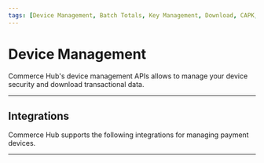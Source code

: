 ```yaml
---
tags: [Device Management, Batch Totals, Key Management, Download, CAPK, API Reference]
---
```


# Device Management

Commerce Hub's device management APIs allows to manage your device security and download transactional data.

---

## Integrations

Commerce Hub supports the following integrations for managing payment devices.

<!-- type: row -->

<!-- type: card
title: CAPK Data
description: Manage the authentication of EMV payment cards, ensuring their validation during transaction.
link: ?path=docs/In-Person/Device_Management/CAPK.md
-->

<!-- type: card
title: Batch Download
description: Retrieve end-of-day batch totals for transaction processed through Commerce Hub.
link: 
-->

<!-- type: card
title: Key Management
description: To achieve PCI DSS compliance by implementing a crypto system that manages the secure creation, exchange, distribution, storage and use of cryptographic keys. 
link: 
-->

<!-- type: row-end -->

---
